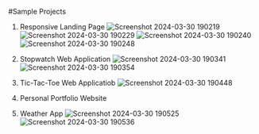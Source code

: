 #Sample Projects

1. Responsive Landing Page
![Screenshot 2024-03-30 190219](https://github.com/Vaibhavi096/Projects/assets/152498460/ed9f8e6a-ceb6-44b9-84ae-1c5f54d3484d)
![Screenshot 2024-03-30 190229](https://github.com/Vaibhavi096/Projects/assets/152498460/3259d7c1-f70c-4467-94ce-96d916508787)
![Screenshot 2024-03-30 190240](https://github.com/Vaibhavi096/Projects/assets/152498460/d43df520-e0d7-4a37-9186-827b63892f62)
![Screenshot 2024-03-30 190248](https://github.com/Vaibhavi096/Projects/assets/152498460/2285cc11-2e83-4d8f-b9f7-2c1e7f1c3348)

2. Stopwatch Web Application
![Screenshot 2024-03-30 190341](https://github.com/Vaibhavi096/Projects/assets/152498460/b8f1a680-e1e5-4d39-983b-5a5ca8f15d67)
![Screenshot 2024-03-30 190354](https://github.com/Vaibhavi096/Projects/assets/152498460/1cf5ab93-51c3-4803-a59e-5f32160a0579)

3. Tic-Tac-Toe Web Applicatiob
![Screenshot 2024-03-30 190448](https://github.com/Vaibhavi096/Projects/assets/152498460/a2a457ad-0147-45df-bb26-3303928407dc)

4. Personal Portfolio Website

5. Weather App
   ![Screenshot 2024-03-30 190525](https://github.com/Vaibhavi096/Projects/assets/152498460/91795ad6-4bfa-42ef-bf66-37fc76be61f6)
![Screenshot 2024-03-30 190536](https://github.com/Vaibhavi096/Projects/assets/152498460/dbc4103e-32ce-4501-b73c-82e48be45c4c)
